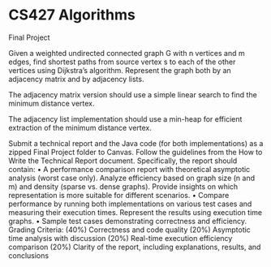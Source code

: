 # CS427 Algorithms

Final Project

Given a weighted undirected connected graph G with n vertices and m edges, find shortest paths
from source vertex s to each of the other vertices using Dijkstra’s algorithm.
Represent the graph both by an adjacency matrix and by adjacency lists. 

The adjacency matrix version should use a simple linear search to find the minimum distance vertex. 

The adjacency list implementation should use a min-heap for efficient extraction of the minimum distance vertex.

Submit a technical report and the Java code (for both implementations) as a zipped Final Project
folder to Canvas. Follow the guidelines from the How to Write the Technical Report document.
Specifically, the report should contain:
• A performance comparison report with theoretical asymptotic analysis (worst case only).
Analyze efficiency based on graph size (n and m) and density (sparse vs. dense graphs).
Provide insights on which representation is more suitable for different scenarios.
• Compare performance by running both implementations on various test cases and
measuring their execution times. Represent the results using execution time graphs.
• Sample test cases demonstrating correctness and efficiency.
Grading Criteria:
(40%) Correctness and code quality
(20%) Asymptotic time analysis with discussion
(20%) Real-time execution efficiency comparison
(20%) Clarity of the report, including explanations, results, and conclusions
